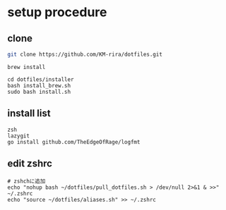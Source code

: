 # setup procedure

## clone
```bash
git clone https://github.com/KM-rira/dotfiles.git
```

```
brew install
```

```
cd dotfiles/installer
bash install_brew.sh
sudo bash install.sh
```

## install list
```
zsh
lazygit
go install github.com/TheEdgeOfRage/logfmt
```

## edit zshrc
```
# zshchに追加
echo "nohup bash ~/dotfiles/pull_dotfiles.sh > /dev/null 2>&1 & >>" ~/.zshrc
echo "source ~/dotfiles/aliases.sh" >> ~/.zshrc
```

